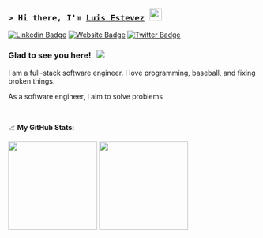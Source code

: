 ### <samp>&gt; Hi there, I'm <a href="https://luisestevez.me" target="_blank">Luis Estevez</a> <img src="https://media.giphy.com/media/hvRJCLFzcasrR4ia7z/giphy.gif" width="25"> </samp>

[![Linkedin Badge](https://img.shields.io/badge/-LinkedIn-0e76a8?style=flat-square&logo=Linkedin&logoColor=white)](https://linkedin.com/in/luisestevez)
[![Website Badge](https://img.shields.io/badge/Website-3b5998?style=flat-square&logo=google-chrome&logoColor=white)](https://luisestevez.me)
[![Twitter Badge](https://img.shields.io/badge/-Twitter-00acee?style=flat-square&logo=Twitter&logoColor=white)](https://twitter.com/estevezluis3)

### Glad to see you here! &nbsp; ![](https://visitor-badge.glitch.me/badge?page_id=Gapur.Gapur)

I am a full-stack software engineer. I love programming, baseball, and fixing broken things.

As a software engineer, I aim to solve problems


  
</br>

📈 **My GitHub Stats:**

<p>
  <img height="180em" src="https://github-readme-stats.vercel.app/api?username=estevezluis&show_icons=true&hide_border=true&&count_private=true&include_all_commits=true" />
  <img height="180em" src="https://github-readme-stats.vercel.app/api/top-langs/?username=estevezluis&exclude_repo=KNN-Image-Classification&show_icons=true&hide_border=true&layout=compact&langs_count=8"/>
</p>




